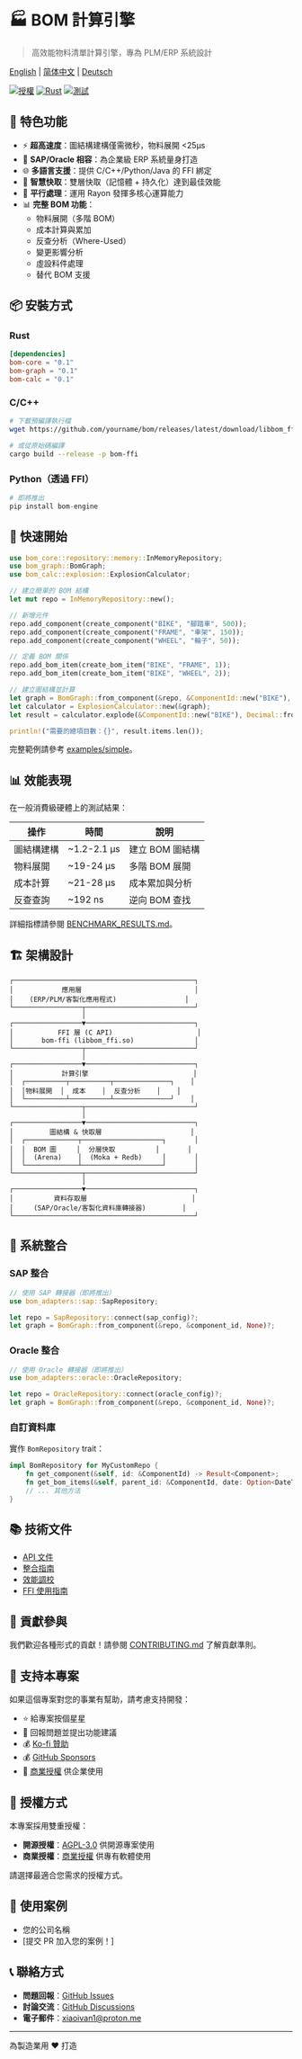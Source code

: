 # 🏭 BOM 計算引擎

> 高效能物料清單計算引擎，專為 PLM/ERP 系統設計

[English](../README.md) | [简体中文](./README.zh-CN.md) | [Deutsch](./README.de.md)

[![授權](https://img.shields.io/badge/license-AGPL--3.0%20%7C%20Commercial-blue.svg)](../LICENSE)
[![Rust](https://img.shields.io/badge/rust-1.75+-orange.svg)](https://www.rust-lang.org)
[![測試](https://img.shields.io/badge/tests-passing-brightgreen.svg)]()

## 🚀 特色功能

- ⚡ **超高速度**：圖結構建構僅需微秒，物料展開 <25μs
- 🔧 **SAP/Oracle 相容**：為企業級 ERP 系統量身打造
- 🌐 **多語言支援**：提供 C/C++/Python/Java 的 FFI 綁定
- 💾 **智慧快取**：雙層快取（記憶體 + 持久化）達到最佳效能
- 🔄 **平行處理**：運用 Rayon 發揮多核心運算能力
- 📊 **完整 BOM 功能**：
  - 物料展開（多階 BOM）
  - 成本計算與累加
  - 反查分析（Where-Used）
  - 變更影響分析
  - 虛設料件處理
  - 替代 BOM 支援

## 📦 安裝方式

### Rust

```toml
[dependencies]
bom-core = "0.1"
bom-graph = "0.1"
bom-calc = "0.1"
```

### C/C++

```bash
# 下載預編譯執行檔
wget https://github.com/yourname/bom/releases/latest/download/libbom_ffi.so

# 或從原始碼編譯
cargo build --release -p bom-ffi
```

### Python（透過 FFI）

```python
# 即將推出
pip install bom-engine
```

## 🎯 快速開始

```rust
use bom_core::repository::memory::InMemoryRepository;
use bom_graph::BomGraph;
use bom_calc::explosion::ExplosionCalculator;

// 建立簡單的 BOM 結構
let mut repo = InMemoryRepository::new();

// 新增元件
repo.add_component(create_component("BIKE", "腳踏車", 500));
repo.add_component(create_component("FRAME", "車架", 150));
repo.add_component(create_component("WHEEL", "輪子", 50));

// 定義 BOM 關係
repo.add_bom_item(create_bom_item("BIKE", "FRAME", 1));
repo.add_bom_item(create_bom_item("BIKE", "WHEEL", 2));

// 建立圖結構並計算
let graph = BomGraph::from_component(&repo, &ComponentId::new("BIKE"), None)?;
let calculator = ExplosionCalculator::new(&graph);
let result = calculator.explode(&ComponentId::new("BIKE"), Decimal::from(10))?;

println!("需要的總項目數：{}", result.items.len());
```

完整範例請參考 [examples/simple](../examples/simple)。

## 📊 效能表現

在一般消費級硬體上的測試結果：

| 操作 | 時間 | 說明 |
|------|------|------|
| 圖結構建構 | ~1.2-2.1 μs | 建立 BOM 圖結構 |
| 物料展開 | ~19-24 μs | 多階 BOM 展開 |
| 成本計算 | ~21-28 μs | 成本累加與分析 |
| 反查查詢 | ~192 ns | 逆向 BOM 查找 |

詳細指標請參閱 [BENCHMARK_RESULTS.md](../BENCHMARK_RESULTS.md)。

## 🏗️ 架構設計

```
┌─────────────────────────────────────────────┐
│            應用層                            │
│    (ERP/PLM/客製化應用程式)                 │
└─────────────────┬───────────────────────────┘
                  │
┌─────────────────▼───────────────────────────┐
│           FFI 層 (C API)                     │
│       bom-ffi (libbom_ffi.so)               │
└─────────────────┬───────────────────────────┘
                  │
┌─────────────────▼───────────────────────────┐
│            計算引擎                          │
│  ┌──────────┬──────────┬──────────────┐    │
│  │物料展開  │  成本    │  反查分析    │    │
│  └──────────┴──────────┴──────────────┘    │
└─────────────────┬───────────────────────────┘
                  │
┌─────────────────▼───────────────────────────┐
│         圖結構 & 快取層                      │
│  ┌─────────────┬────────────────────┐       │
│  │  BOM 圖     │  分層快取          │       │
│  │  (Arena)    │  (Moka + Redb)     │       │
│  └─────────────┴────────────────────┘       │
└─────────────────┬───────────────────────────┘
                  │
┌─────────────────▼───────────────────────────┐
│          資料存取層                          │
│     (SAP/Oracle/客製化資料庫轉接器)         │
└─────────────────────────────────────────────┘
```

## 🔌 系統整合

### SAP 整合

```rust
// 使用 SAP 轉接器（即將推出）
use bom_adapters::sap::SapRepository;

let repo = SapRepository::connect(sap_config)?;
let graph = BomGraph::from_component(&repo, &component_id, None)?;
```

### Oracle 整合

```rust
// 使用 Oracle 轉接器（即將推出）
use bom_adapters::oracle::OracleRepository;

let repo = OracleRepository::connect(oracle_config)?;
let graph = BomGraph::from_component(&repo, &component_id, None)?;
```

### 自訂資料庫

實作 `BomRepository` trait：

```rust
impl BomRepository for MyCustomRepo {
    fn get_component(&self, id: &ComponentId) -> Result<Component>;
    fn get_bom_items(&self, parent_id: &ComponentId, date: Option<DateTime<Utc>>) -> Result<Vec<BomItem>>;
    // ... 其他方法
}
```

## 📚 技術文件

- [API 文件](https://docs.rs/bom-core)
- [整合指南](./INTEGRATION.md)
- [效能調校](./PERFORMANCE.md)
- [FFI 使用指南](./FFI_GUIDE.md)

## 🤝 貢獻參與

我們歡迎各種形式的貢獻！請參閱 [CONTRIBUTING.md](../CONTRIBUTING.md) 了解貢獻準則。

## 💝 支持本專案

如果這個專案對您的事業有幫助，請考慮支持開發：

- ⭐ 給專案按個星星
- 🐛 回報問題並提出功能建議
- 💰 [Ko-fi 贊助](https://ko-fi.com/ivanh0906)
- 💰 [GitHub Sponsors](https://github.com/sponsors/yourname)
- 🏢 [商業授權](../COMMERCIAL-LICENSE.md) 供企業使用

## 📄 授權方式

本專案採用雙重授權：

- **開源授權**：[AGPL-3.0](../LICENSE) 供開源專案使用
- **商業授權**：[商業授權](../COMMERCIAL-LICENSE.md) 供專有軟體使用

請選擇最適合您需求的授權方式。

## 🌟 使用案例

- 您的公司名稱
- [提交 PR 加入您的案例！]

## 📞 聯絡方式

- **問題回報**：[GitHub Issues](https://github.com/yourname/bom/issues)
- **討論交流**：[GitHub Discussions](https://github.com/yourname/bom/discussions)
- **電子郵件**：xiaoivan1@proton.me

---

為製造業用 ❤️ 打造
